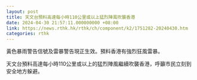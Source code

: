 ```yaml
---
layout: post
title: 天文台預料高達每小時110公里或以上猛烈陣風吹襲香港
date: 2024-04-30 21:57:11.000000000 +08:00
link: https://news.rthk.hk/rthk/ch/component/k2/1751282-20240430.htm
categories: rthk
---
```


黃色暴雨警告信號及雷暴警告現正生效。預料香港有強烈狂風雷暴。

天文台預料高達每小時110公里或以上的猛烈陣風繼續吹襲香港，呼籲市民立刻到安全地方躲避。
